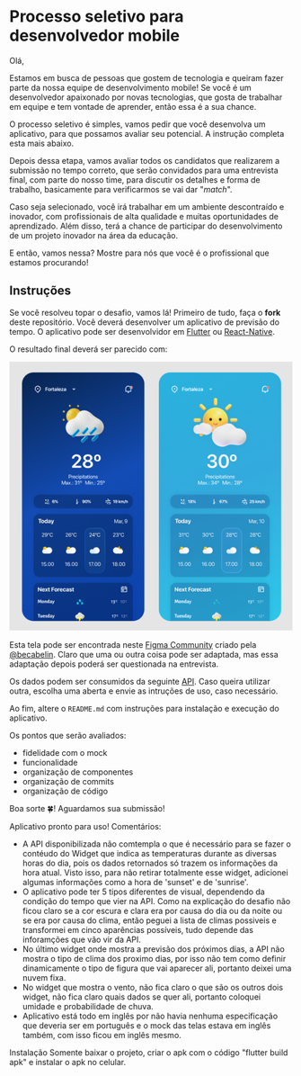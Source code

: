 # Processo seletivo para desenvolvedor mobile

Olá,

Estamos em busca de pessoas que gostem de tecnologia e queiram fazer parte da nossa equipe de desenvolvimento mobile! Se você é um desenvolvedor apaixonado por novas tecnologias, que gosta de trabalhar em equipe e tem vontade de aprender, então essa é a sua chance.

O processo seletivo é simples, vamos pedir que você desenvolva um aplicativo, para que possamos avaliar seu potencial. A instrução completa esta mais abaixo.

Depois dessa etapa, vamos avaliar todos os candidatos que realizarem a submissão no tempo correto, que serão convidados para uma entrevista final, com parte do nosso time, para discutir os detalhes e forma de  trabalho, basicamente para verificarmos se vai dar "_match_".

Caso seja selecionado, você irá trabalhar em um ambiente descontraído e inovador, com profissionais de alta qualidade e muitas oportunidades de aprendizado. Além disso, terá a chance de participar do desenvolvimento de um projeto inovador na área da educação.

E então, vamos nessa? Mostre para nós que você é o profissional que estamos procurando!

## Instruções

Se você resolveu topar o desafio, vamos lá! Primeiro de tudo, faça o **fork** deste repositório. Você deverá desenvolver um aplicativo de previsão do tempo. O aplicativo pode ser desenvolvidor em [Flutter](https://flutter.dev/) ou [React-Native](https://reactnative.dev/).

O resultado final deverá ser parecido com:

![](images/thumbnail-figma.png)

Esta tela pode ser encontrada neste [Figma Community](https://www.figma.com/community/file/1158928016905524023) criado pela [@becabelin](https://www.figma.com/@becabelin). Claro que uma ou outra coisa pode ser adaptada, mas essa adaptação depois poderá ser questionada na entrevista.

Os dados podem ser consumidos da seguinte [API](https://api.hgbrasil.com/weather). Caso queira utilizar outra, escolha uma aberta e envie as intruções de uso, caso necessário.

Ao fim, altere o `README.md` com instruções para instalação e execução do aplicativo.

Os pontos que serão avaliados:

- fidelidade com o mock
- funcionalidade
- organização de componentes
- organização de commits
- organização de código

Boa sorte 🍀! Aguardamos sua submissão!

Aplicativo pronto para uso!
Comentários:

- A API disponibilizada não comtempla o que é necessário para se fazer o contéudo do Widget que indica as temperaturas durante as diversas horas do dia, pois os dados retornados só trazem os informações da hora atual. Visto isso, para não retirar totalmente esse widget, adicionei algumas informações como a hora de 'sunset' e de 'sunrise'. 
- O aplicativo pode ter 5 tipos diferentes de visual, dependendo da condição do tempo que vier na API. Como na explicação do desafio não ficou claro se a cor escura e clara era por causa do dia ou da noite ou se era por causa do clima, então peguei a lista de climas possiveis e transformei em cinco aparências possíveis, tudo depende das inforamções que vão vir da API.
- No último widget onde mostra a previsão dos próximos dias, a API não mostra o tipo de clima dos proximo dias, por isso não tem como definir dinamicamente o tipo de figura que vai aparecer ali, portanto deixei uma nuvem fixa.
- No widget que mostra o vento, não fica claro o que são os outros dois widget, não fica claro quais dados se quer ali, portanto coloquei umidade e probabilidade de chuva.
- Aplicativo está todo em inglês por não havia nenhuma especificação que deveria ser em português e o mock das telas estava em inglês também, com isso ficou em inglês mesmo.



Instalação
Somente baixar o projeto, criar o apk com o código "flutter build apk" e instalar o apk no celular.
